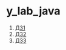 # y_lab_java

1. [ДЗ1](https://github.com/azatyamanaev/y_lab_java/pull/1)
2. [ДЗ2](https://github.com/azatyamanaev/y_lab_java/pull/2)
3. [ДЗ3](https://github.com/azatyamanaev/y_lab_java/pull/3)

